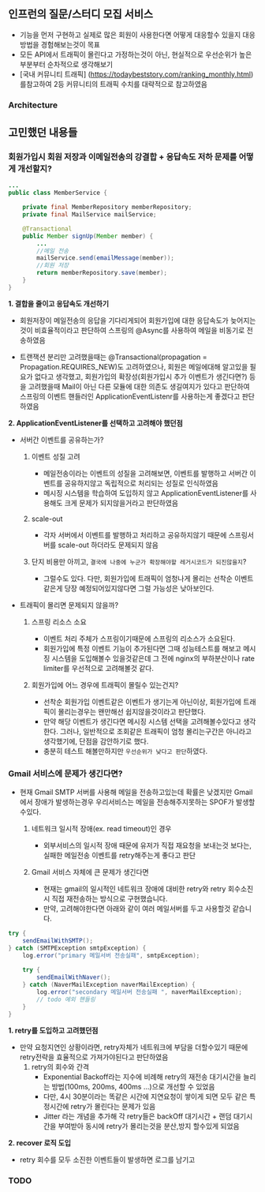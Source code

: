 ## 인프런의 질문/스터디 모집 서비스
- 기능을 먼저 구현하고 실제로 많은 회원이 사용한다면 어떻게 대응할수 있을지 대응방법을 경험해보는것이 목표
- 모든 API에서 트래픽이 몰린다고 가정하는것이 아닌, 현실적으로 우선순위가 높은 부분부터 순차적으로 생각해보기
- [국내 커뮤니티 트래픽] (https://todaybeststory.com/ranking_monthly.html) 를참고하여 2등 커뮤니티의 트래픽 수치를 대략적으로 참고하였음

### Architecture

## 고민했던 내용들
### 회원가입시 회원 저장과 이메일전송의 강결합 + 응답속도 저하 문제를 어떻게 개선할지?
```java
...
public class MemberService {

    private final MemberRepository memberRepository;
    private final MailService mailService;

    @Transactional
    public Member signUp(Member member) {
        ...
        //메일 전송
        mailService.send(emailMessage(member));
        //회원 저장
        return memberRepository.save(member);
    }
}
```
**1. 결합을 줄이고 응답속도 개선하기**
  - 회원저장이 메일전송의 응답을 기다리게되어 회원가입에 대한 응답속도가 늦어지는것이 비효율적이라고 판단하여 스프링의 @Async를 사용하여 메일을 비동기로 전송하였음
    
  - 트랜잭션 분리만 고려했을때는 @Transactional(propagation = Propagation.REQUIRES_NEW)도 고려하였으나, 회원은 메일에대해 알고있을 필요가 없다고 생각했고, 회원가입의 확장성(회원가입시 추가 이벤트가 생긴다면?) 등을 고려했을때 Mail이 아닌 다른 모듈에 대한 의존도 생길여지가 있다고 판단하여 스프링의 이벤트 핸들러인 ApplicationEventListenr를 사용하는게 좋겠다고 판단하였음

**2. ApplicationEventListener를 선택하고 고려해야 했던점**
- 서버간 이벤트를 공유하는가?   
  1. 이벤트 성질 고려
      - 메일전송이라는 이벤트의 성질을 고려해보면, 이벤트를 발행하고 서버간 이벤트를 공유하지않고 독립적으로 처리되는 성질로 인식하였음
      - 메시징 시스템을 학습하여 도입하지 않고 ApplicationEventListener를 사용해도 크게 문제가 되지않을거라고 판단하였음
  
  2. scale-out
      - 각자 서버에서 이벤트를 발행하고 처리하고 공유하지않기 때문에 스프링서버를 scale-out 하더라도 문제되지 않음

  3. 단지 비용만 아끼고, ``결국에 나중에 누군가 확장해야할 레거시코드가 되진않을지``?
      - 그럴수도 있다. 다만, 회원가입에 트래픽이 엄청나게 몰리는 선착순 이벤트같은게 당장 예정되어있지않다면 그럴 가능성은 낮아보인다.
        
- 트래픽이 몰리면 문제되지 않을까?
  1. 스프링 리소스 소요
      - 이벤트 처리 주체가 스프링이기때문에 스프링의 리소스가 소요된다.
      - 회원가입에 특정 이벤트 기능이 추가된다면 그때 성능테스트를 해보고 메시징 시스템을 도입해볼수 있을것같은데 그 전에 nginx의 부하분산이나 rate limiter를 우선적으로 고려해볼것 같다.
        
  2. 회원가입에 어느 경우에 트래픽이 몰릴수 있는건지?
      - 선착순 회원가입 이벤트같은 이벤트가 생기는게 아닌이상, 회원가입에 트래픽이 몰리는경우는 왠만해선 쉽지않을것이라고 판단했다.  
      - 만약 해당 이벤트가 생긴다면 메시징 시스템 선택을 고려해볼수있다고 생각한다. 그러나, 일반적으로 조회같은 트래픽이 엄청 몰리는구간은 아니라고 생각했기에, 단점을 감안하기로 했다.
      - 충분히 테스트 해볼만하지만 `우선순위가 낮다고 판단`하였다.

### Gmail 서비스에 문제가 생긴다면?
- 현재 Gmail SMTP 서버를 사용해 메일을 전송하고있는데 확률은 낮겠지만 Gmail에서 장애가 발생하는경우 우리서비스는 메일을 전송해주지못하는 SPOF가 발생할수있다.
  1. 네트워크 일시적 장애(ex. read timeout)인 경우
     - 외부서비스의 일시적 장애 때문에 유저가 직접 재요청을 보내는것 보다는, 실패한 메일전송 이벤트를 retry해주는게 좋다고 판단
  
  2. Gmail 서비스 자체에 큰 문제가 생긴다면
     - 현재는 gmail의 일시적인 네트워크 장애에 대비한 retry와 retry 회수소진시 직접 재전송하는 방식으로 구현했습니다.
     - 만약, 고려해야한다면 아래와 같이 여러 메일서버를 두고 사용할것 같습니다.
```java
try {
    sendEmailWithSMTP();
} catch (SMTPException smtpException) {
    log.error("primary 메일서버 전송실패", smtpException);
    
    try {
        sendEmailWithNaver();
    } catch (NaverMailException naverMailException) {
        log.error("secondary 메일서버 전송실패 ", naverMailException);
        // todo 예외 핸들링
    }
}
```
  **1. retry를 도입하고 고려했던점**
  - 만약 요청지연인 상황이라면, retry자체가 네트워크에 부담을 더할수있기 때문에 retry전략을 효율적으로 가져가야된다고 판단하였음 
       1. retry의 회수와 간격
          - Exponential Backoff라는 지수에 비례해 retry의 재전송 대기시간을 늘리는 방법(100ms, 200ms, 400ms ...)으로 개선할 수 있었음
          - 다만, 4시 30분이라는 똑같은 시간에 지연요청이 쌓이게 되면 모두 같은 특정시간에 retry가 몰린다는 문제가 있음
          - Jitter 라는 개념을 추가해 각 retry들은 backOff 대기시간 + 랜덤 대기시간을 부여받아 동시에 retry가 몰리는것을 분산,방지 할수있게 되었음
            
  **2. recover 로직 도입**
  - retry 회수를 모두 소진한 이벤트들이 발생하면 로그를 남기고   
  
     



### TODO

